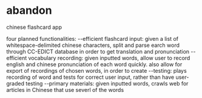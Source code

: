 abandon
=======

chinese flashcard app

four planned functionalities:
--efficient flashcard input: given a list of whitespace-delimited chinese characters, split and parse earch word through CC-EDICT database in order to get translation and pronunciation
--efficient vocabulary recording: given inputted words, allow user to record english and chinese pronunciation of each word quickly.  also allow for export of recordings of chosen words, in order to create 
--testing: plays recording of word and tests for correct user input, rather than have user-graded testing
--primary materials: given inputted words, crawls web for articles in Chinese that use severl of the words
